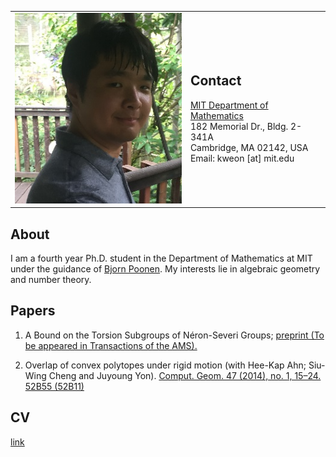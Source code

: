 <table border="0px" cellspacing="0px" cellpadding="0px">
    <td>
        <img src="pics/Pic_01.jpg?raw=true" width="280px" />
    </td>
    <td>
        <h2>Contact</h2>
        <a href="http://math.mit.edu/index.php">
            MIT Department of Mathematics </a><br/>
        182 Memorial Dr., Bldg. 2-341A <br/>
        Cambridge, MA 02142, USA <br/>
Email: kweon [at] mit.edu
    </td>
</table>

## About
I am a fourth year Ph.D. student in the Department of Mathematics at MIT under the guidance of 
<a href="http://www-math.mit.edu/~poonen/">Bjorn Poonen</a>. My interests lie in algebraic geometry and number theory.

## Papers
1. A Bound on the Torsion Subgroups of Néron-Severi Groups; <a href="https://arxiv.org/abs/1902.02753">preprint (To be appeared in Transactions of the AMS).</a>

2. Overlap of convex polytopes under rigid motion (with Hee-Kap Ahn; Siu-Wing Cheng and Juyoung Yon). 
<a href="https://www.sciencedirect.com/science/article/pii/S0925772113000941">Comput. Geom. 47 (2014), no. 1, 15–24. 52B55 (52B11)</a>


## CV
[link](https://github.com/kweon7182/kweon7182.github.io/raw/master/files/CV.pdf)
